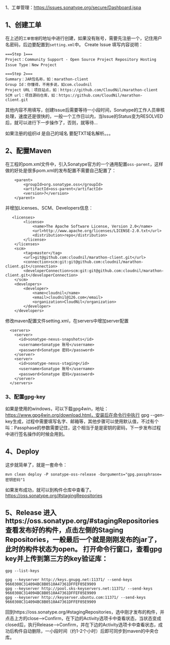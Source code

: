 1、工单管理：https://issues.sonatype.org/secure/Dashboard.jspa



## 1、创建工单

在上述的`工单管理`的地址中进行创建，如果没有账号，需要先注册一个，记住用户名密码，后边要配置到`setting.xml`中。 
Create Issue 填写内容说明： 

```
===Step 1===
Project：Community Support - Open Source Project Repository Hosting
Issue Type：New Project

===Step 2===
Summary：JAR包名称，如：marathon-client
Group Id：你懂得，不用多说，如com.cloudnil
Project URL：项目站点，如：https://github.com/CloudNil/marathon-client
SCM url：项目源码仓库，如：https://github.com/CloudNil/marathon-client.git
```

其他内容不用填写，创建Issue后需要等待一小段时间，Sonatype的工作人员审核处理，速度还是很快的，一般一个工作日以内，当Issue的Status变为RESOLVED后，就可以进行下一步操作了，否则，就等待… 

如果注册的组织id 是自己的域名 要配TXT域名解析。。。

## 2、配置Maven

在工程的pom.xml文件中，引入Sonatype官方的一个通用配置`oss-parent`，这样做的好处是很多pom.xml的发布配置不需要自己配置了：

```
    <parent>
        <groupId>org.sonatype.oss</groupId>
        <artifactId>oss-parent</artifactId>
        <version>7</version>
    </parent>
```

并增加Licenses、SCM、Developers信息：

``` 
   <licenses>
        <license>
            <name>The Apache Software License, Version 2.0</name>
            <url>http://www.apache.org/licenses/LICENSE-2.0.txt</url>
            <distribution>repo</distribution>
        </license>
    </licenses>
    <scm>
        <tag>master</tag>
        <url>git@github.com:cloudnil/marathon-client.git</url>
        <connection>scm:git:git@github.com:cloudnil/marathon-client.git</connection>
        <developerConnection>scm:git:git@github.com:cloudnil/marathon-client.git</developerConnection>
    </scm>
    <developers>
        <developer>
            <name>cloudnil</name>
            <email>cloudnil@126.com</email>
            <organization>CloudNil</organization>
        </developer>
    </developers>
```

修改maven配置文件setting.xml，在servers中增加server配置

```
  <servers>
    <server>
      <id>sonatype-nexus-snapshots</id>
      <username>Sonatype 账号</username>
      <password>Sonatype 密码</password>
    </server>
    <server>
      <id>sonatype-nexus-staging</id>
      <username>Sonatype 账号</username>
      <password>Sonatype 密码</password>
    </server>
  </servers>
```



### 3、配置gpg-key

 如果是使用的windows，可以下载gpg4win，地址：https://www.gpg4win.org/download.html，安装后在命令行中执行 gpg --gen-key生成，过程中需要填写名字、邮箱等，其他步骤可以使用默认值，不过有个叫：Passphase的参数需要记住，这个相当于是是密钥的密码，下一步发布过程中进行签名操作的时候会用到。

## 4、Deploy

这步就简单了，就是一套命令：

```
mvn clean deploy -P sonatype-oss-release -Darguments="gpg.passphrase=密钥密码"1
```

如果发布成功，就可以到构件仓库中查看了。https://oss.sonatype.org/#stagingRepositories

5、Release
进入https://oss.sonatype.org/#stagingRepositories查看发布好的构件，点击左侧的Staging Repositories，一般最后一个就是刚刚发布的jar了，此时的构件状态为open。 
打开命令行窗口，查看gpg key并上传到第三方的key验证库：
--------------------- 
```
gpg --list-keys

gpg --keyserver http://keys.gnupg.net:11371/ --send-keys 9660308C314094BC8B0510A47361DFFEF05E9909
gpg --keyserver http://pool.sks-keyservers.net:11371/ --send-keys 9660308C314094BC8B0510A47361DFFEF05E9909
gpg --keyserver http://keyserver.ubuntu.com:11371/ --send-keys 9660308C314094BC8B0510A47361DFFEF05E9909
```

回到https://oss.sonatype.org/#stagingRepositories，选中刚才发布的构件，并点击上方的close–>Confirm，在下边的Activity选项卡中查看状态，当状态变成closed后，执行Release–>Confirm，并在下边的Activity选项卡中查看状态，成功后构件自动删除，一小段时间（约1-2个小时）后即可同步到maven的中央仓库。